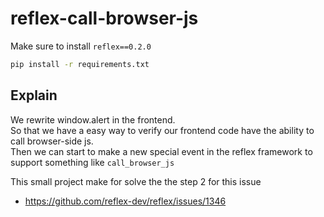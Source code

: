 # reflex-call-browser-js
Make sure to install `reflex==0.2.0`
```bash
pip install -r requirements.txt
```

## Explain
We rewrite window.alert in the frontend.  
So that we have a easy way to verify our frontend code have the ability to call browser-side js.   
Then we can start to make a new special event in the reflex framework to support something like
`call_browser_js`

This small project make for solve the the step 2 for this issue 

- https://github.com/reflex-dev/reflex/issues/1346

